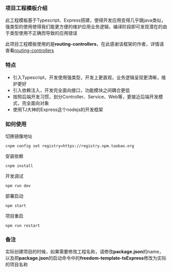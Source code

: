 ### 项目工程模板介绍

此工程模板基于Typescript、Express搭建，使得开发应用变得几乎跟java类似，强类型的使用使得我们能更方便的维护应用业务逻辑，编译阶段即可发现潜在的由于类型使用不正确而导致的应用错误

此项目工程模板使用的是**routing-controllers**，在此感谢该框架的作者，详情请查看[routing-controllers](https://github.com/typestack/routing-controllers)

### 特点

- 引入Typescript，开发使用强类型，开发上更直观，业务逻辑呈现更清晰，维护更好
- 引入依赖注入，开发完全面向接口，功能模块之间耦合更低
- 按照后端开发习惯，划分Controller、Service、Web等，更接近后端开发模式，完全面向对象
- 使用TJ大神的Express这个nodejs的开发框架

### 如何使用

切换镜像地址

```
cnpm config set registry=https://registry.npm.taobao.org
```

安装依赖

```
cnpm install
```

开发调试

```
npm run dev
```

部署启动

```
npm start
```

项目重启

```
npm run restart
```

### 备注

实际创建项目的时候，如果需要修改工程名称，请修改**package.json**的name，以及把**package.json**的启动命令中的**freedom-template-tsExpress**修改为实际的项目名称